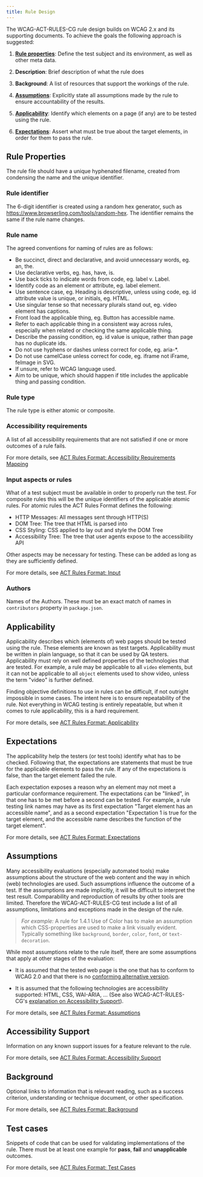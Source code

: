 ```yaml
---
title: Rule Design
---
```


The WCAG-ACT-RULES-CG rule design builds on WCAG 2.x and its supporting documents. To achieve the goals the following approach is suggested:

1. **[Rule properties](#rule-properties)**: Define the test subject and its environment, as well as other meta data.

2. **Description**: Brief description of what the rule does

3. **Background**: A list of resources that support the workings of the rule.

4. **[Assumptions](#assumptions)**: Explicitly state all assumptions made by the rule to ensure accountability of the results.

5. **[Applicability](#applicability)**: Identify which elements on a page (if any) are to be tested using the rule.

6. **[Expectations](#expectations)**: Assert what must be true about the target elements, in order for them to pass the rule.

## Rule Properties

The rule file should have a unique hyphenated filename, created from condensing the name and the unique identifier.

### Rule identifier

The 6-digit identifier is created using a random hex generator, such as https://www.browserling.com/tools/random-hex. The identifier remains the same if the rule name changes.

### Rule name

The agreed conventions for naming of rules are as follows:

- Be succinct, direct and declarative, and avoid unnecessary words, eg. an, the.
- Use declarative verbs, eg. has, have, is.
- Use back ticks to indicate words from code, eg. label v. Label.
- Identify code as an element or attribute, eg. label element.
- Use sentence case, eg. Heading is descriptive, unless using code, eg. id attribute value is unique, or initials, eg. HTML.
- Use singular tense so that necessary plurals stand out, eg. video element has captions.
- Front load the applicable thing, eg. Button has accessible name.
- Refer to each applicable thing in a consistent way across rules, especially when related or checking the same applicable thing.
- Describe the passing condition, eg. id value is unique, rather than page has no duplicate ids.
- Do not use hyphens or dashes unless correct for code, eg. aria-*.
- Do not use camelCase unless correct for code, eg. iframe not iFrame, feImage in SVG.
- If unsure, refer to WCAG language used.
- Aim to be unique, which should happen if title includes the applicable thing and passing condition.

### Rule type

The rule type is either atomic or composite.

### Accessibility requirements

A list of all accessibility requirements that are not satisfied if one or more outcomes of a rule fails.

For more details, see [ACT Rules Format: Accessibility Requirements Mapping](https://www.w3.org/TR/act-rules-format/#accessibility-requirements-mapping)

### Input aspects or rules

What of a test subject must be available in order to properly run the test. For composite rules this will be the unique identifiers of the applicable atomic rules. For atomic rules the ACT Rules Format defines the following:

- HTTP Messages: All messages sent through HTTP(S)
- DOM Tree: The tree that HTML is parsed into
- CSS Styling: CSS applied to lay out and style the DOM Tree
- Accessibility Tree: The tree that user agents expose to the accessibility API

Other aspects may be necessary for testing. These can be added as long as they are sufficiently defined.

For more details, see [ACT Rules Format: Input](https://www.w3.org/TR/act-rules-format/#input)

### Authors

Names of the Authors. These must be an exact match of names in `contributors` property in `package.json`.

## Applicability

Applicability describes which (elements of) web pages should be tested using the rule. These elements are known as test targets. Applicability must be written in plain language, so that it can be used by QA testers. Applicability must rely on well defined properties of the technologies that are tested. For example, a rule may be applicable to all `video` elements, but it can not be applicable to all `object` elements used to show video, unless the term "video" is further defined.

Finding objective definitions to use in rules can be difficult, if not outright impossible in some cases. The intent here is to ensure repeatability of the rule. Not everything in WCAG testing is entirely repeatable, but when it comes to rule applicability, this is a hard requirement.

For more details, see [ACT Rules Format: Applicability](https://www.w3.org/TR/act-rules-format/#applicability)

## Expectations

The applicability help the testers (or test tools) identify what has to be checked. Following that, the expectations are statements that must be true for the applicable elements to pass the rule. If any of the expectations is false, than the target element failed the rule.

Each expectation exposes a reason why an element may not meet a particular conformance requirement. The expectations can be "linked", in that one has to be met before a second can be tested. For example, a rule testing link names may have as its first expectation "Target element has an accessible name", and as a second expectation "Expectation 1 is true for the target element, and the accessible name describes the function of the target element".

For more details, see [ACT Rules Format: Expectations](https://www.w3.org/TR/act-rules-format/#expectations)

## Assumptions

Many accessibility evaluations (especially automated tools) make assumptions about the structure of the web content and the way in which (web) technologies are used. Such assumptions influence the outcome of a test. If the assumptions are made implicitly, it will be difficult to interpret the test result. Comparability and reproduction of results by other tools are limited. Therefore the WCAG-ACT-RULES-CG test include a list of all assumptions, limitations and exceptions made in the design of the rule.

> _For example:_ A rule for 1.4.1 Use of Color has to make an assumption which CSS-properties are used to make a link visually evident. Typically something like `background`, `border`, `color`, `font`, or `text-decoration`.

While most assumptions relate to the rule itself, there are some assumptions that apply at other stages of the evaluation:

- It is assumed that the tested web page is the one that has to conform to WCAG 2.0 and that there is no [conforming alternative version](https://www.w3.org/TR/WCAG21/#dfn-conforming-alternate-version).

- It is assumed that the following technologies are accessibility supported: HTML, CSS, WAI-ARIA, ... (See also WCAG-ACT-RULES-CG's [explanation on Accessibility Support](accessibility-support.html)).

For more details, see [ACT Rules Format: Assumptions](https://www.w3.org/TR/act-rules-format/#assumptions)

## Accessibility Support

Information on any known support issues for a feature relevant to the rule.

For more details, see [ACT Rules Format: Accessibility Support](https://www.w3.org/TR/act-rules-format/#accessibility-support)

## Background

Optional links to information that is relevant reading, such as a success criterion, understanding or technique document, or other specification. 

For more details, see [ACT Rules Format: Background](https://www.w3.org/TR/act-rules-format/#background)

## Test cases

Snippets of code that can be used for validating implementations of the rule. There must be at least one example for **pass**, **fail** and **unapplicable** outcomes.

For more details, see [ACT Rules Format: Test Cases](https://www.w3.org/TR/act-rules-format/#test-cases)
